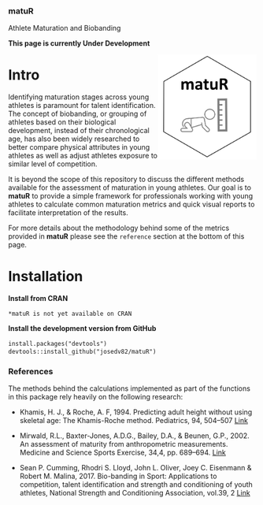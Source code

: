 ### matuR
Athlete Maturation and Biobanding

**This page is currently Under Development**

<img src="man/matur_logo.PNG" align="right" width="200" />

# Intro
Identifying maturation stages across young athletes is paramount for talent identification. The concept of biobanding, or grouping of athletes based on their biological development, instead of their chronological age, has also been widely researched to better compare physical attributes in young athletes as well as adjust athletes exposure to similar level of competition.  
  
It is beyond the scope of this repository to discuss the different methods available for the assessment of maturation in young athletes. Our goal is to **matuR** to provide a simple framework for professionals working with young athletes to calculate common maturation metrics and quick visual reports to facilitate interpretation of the results.

For more details about the methodology behind some of the metrics provided in **matuR** please see the `reference` section at the bottom of this page.

# Installation

**Install from CRAN**  
```
*matuR is not yet available on CRAN
```

**Install the development version from GitHub**  
```
install.packages("devtools")
devtools::install_github("josedv82/matuR")
```

### References
The methods behind the calculations implemented as part of the functions in this package rely heavily on the following research:

* Khamis, H. J., & Roche, A. F, 1994. Predicting adult height without using skeletal age: The Khamis-Roche method. Pediatrics, 94, 504–507 [Link](https://pubmed.ncbi.nlm.nih.gov/7936860/)  

* Mirwald, R.L., Baxter-Jones, A.D.G., Bailey, D.A., & Beunen, G.P., 2002. An assessment of maturity from anthropometric measurements. Medicine and Science Sports Exercise, 34,4, pp. 689–694. [Link](https://pubmed.ncbi.nlm.nih.gov/11932580/)

* Sean P. Cumming, Rhodri S. Lloyd, John L. Oliver, Joey C. Eisenmann & Robert M. Malina, 2017. Bio-banding in Sport: Applications to competition, talent identification and strength and conditioning of youth athletes, National Strength and Conditioning Association, vol.39, 2 [Link](https://journals.lww.com/nsca-scj/Abstract/2017/04000/Bio_banding_in_Sport__Applications_to_Competition,.6.aspx)
